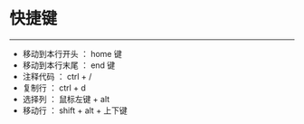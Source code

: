 # 快捷键

---

+ 移动到本行开头  ： home  键
+ 移动到本行末尾   ： end  键
+ 注释代码 ：        ctrl + /
+ 复制行  ：    ctrl + d
+ 选择列 ： 鼠标左键 + alt
+ 移动行 ： shift + alt + 上下键

  